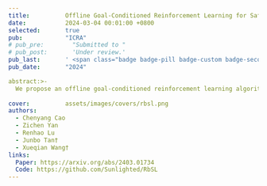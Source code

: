 ```yaml
---
title:          Offline Goal-Conditioned Reinforcement Learning for Safety-Critical Tasks with Recovery Policy
date:           2024-03-04 00:01:00 +0800
selected:       true
pub:            "ICRA"
# pub_pre:        "Submitted to "
# pub_post:       'Under review.'
pub_last:       ' <span class="badge badge-pill badge-custom badge-secondary">Conference</span>'
pub_date:       "2024"

abstract:>-
  We propose an offline goal-conditioned reinforcement learning algorithm to solve the planning problem in constrained environments without interacting with them. The algorithm combines the advantages of efficient planning and safe obstacle avoidance, and effectively balances the optimization of both aspects.
  
cover:          assets/images/covers/rbsl.png
authors:
  - Chenyang Cao
  - Zichen Yan
  - Renhao Lu
  - Junbo Tan†
  - Xueqian Wang†
links:
  Paper: https://arxiv.org/abs/2403.01734
  Code: https://github.com/Sunlighted/RbSL
---
```

